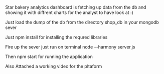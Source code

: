 Star bakery analytics dashboard is fetching up data from the db and showing it with diffrent charts for the analyst to have look at :)

Just load the dump of the db from the directory shop_db in your mongodb sever

Just npm install for installing the requred libraries

Fire up the sever just run on terminal node --harmony  server.js 

Then npm start for running the application

Also Attached a working video for the pltaform
